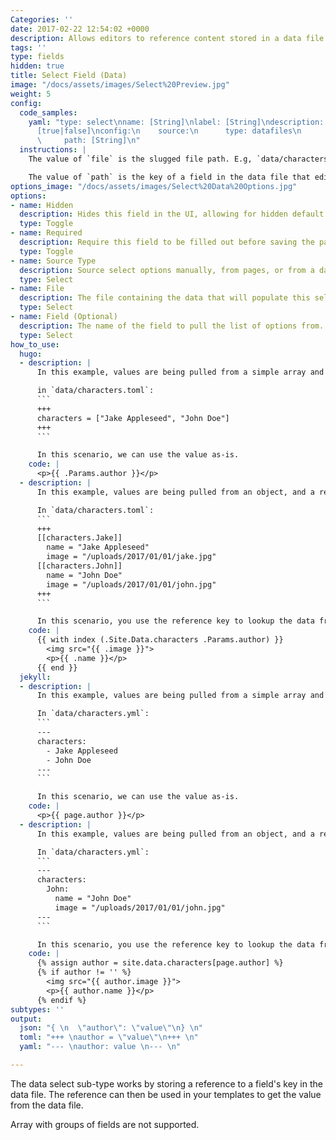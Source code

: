 ```yaml
---
Categories: ''
date: 2017-02-22 12:54:02 +0000
description: Allows editors to reference content stored in a data file
tags: ''
type: fields
hidden: true
title: Select Field (Data)
image: "/docs/assets/images/Select%20Preview.jpg"
weight: 5
config:
  code_samples:
    yaml: "type: select\nname: [String]\nlabel: [String]\ndescription: [String] \nhidden:
      [true|false]\nconfig:\n    source:\n      type: datafiles\n      file: [String]\n
      \     path: [String]\n"
  instructions: |
    The value of `file` is the slugged file path. E.g, `data/characters.toml` becomes `characters-toml`.

    The value of `path` is the key of a field in the data file that editors can select from. If left unset, all top-level fields in the data file are available.
options_image: "/docs/assets/images/Select%20Data%20Options.jpg"
options:
- name: Hidden
  description: Hides this field in the UI, allowing for hidden default values.
  type: Toggle
- name: Required
  description: Require this field to be filled out before saving the page.
  type: Toggle
- name: Source Type
  description: Source select options manually, from pages, or from a data file.
  type: Select
- name: File
  description: The file containing the data that will populate this select field.
  type: Select
- name: Field (Optional)
  description: The name of the field to pull the list of options from.
  type: Select
how_to_use:
  hugo:
  - description: |
      In this example, values are being pulled from a simple array and stored in front matter.

      in `data/characters.toml`:
      ```
      +++
      characters = ["Jake Appleseed", "John Doe"]
      +++
      ```

      In this scenario, we can use the value as-is.
    code: |
      <p>{{ .Params.author }}</p>
  - description: |
      In this example, values are being pulled from an object, and a reference key is stored in front matter.

      In `data/characters.toml`:
      ```
      +++
      [[characters.Jake]]
        name = "Jake Appleseed"
        image = "/uploads/2017/01/01/jake.jpg"
      [[characters.John]]
        name = "John Doe"
        image = "/uploads/2017/01/01/john.jpg"
      +++
      ```

      In this scenario, you use the reference key to lookup the data from the data file.
    code: |
      {{ with index (.Site.Data.characters .Params.author) }}
        <img src="{{ .image }}">
        <p>{{ .name }}</p>
      {{ end }}
  jekyll:
  - description: |
      In this example, values are being pulled from a simple array and stored in front matter.

      In `data/characters.yml`:
      ```
      ---
      characters:
        - Jake Appleseed
        - John Doe
      ---
      ```

      In this scenario, we can use the value as-is.
    code: |
      <p>{{ page.author }}</p>
  - description: |
      In this example, values are being pulled from an object, and a reference key is stored in front matter.

      In `data/characters.yml`:
      ```
      ---
      characters:
        John:
          name = "John Doe"
          image = "/uploads/2017/01/01/john.jpg"
      ---
      ```

      In this scenario, you use the reference key to lookup the data from the data file.
    code: |
      {% assign author = site.data.characters[page.author] %}
      {% if author != '' %}
        <img src="{{ author.image }}">
        <p>{{ author.name }}</p>
      {% endif %}
subtypes: ''
output:
  json: "{ \n  \"author\": \"value\"\n} \n"
  toml: "+++ \nauthor = \"value\"\n+++ \n"
  yaml: "--- \nauthor: value \n--- \n"

---
```

The data select sub-type works by storing a reference to a field's key in the data file. The reference can then be used in your templates to get the value from the data file.

Array with groups of fields are not supported.
